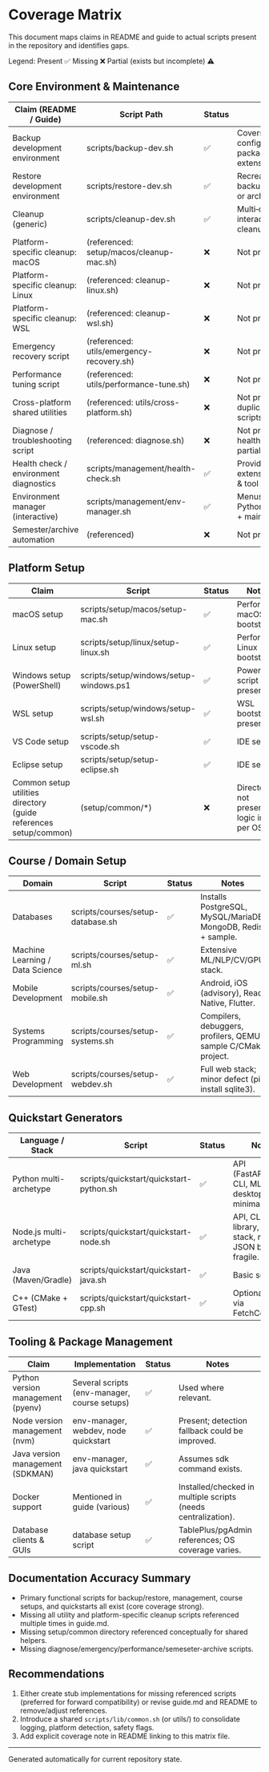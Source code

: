 # Coverage Matrix

This document maps claims in README and guide to actual scripts present in the repository and identifies gaps.

Legend: Present ✅  Missing ❌  Partial (exists but incomplete) ⚠️

## Core Environment & Maintenance
| Claim (README / Guide) | Script Path | Status | Notes |
|------------------------|-------------|--------|-------|
| Backup development environment | scripts/backup-dev.sh | ✅ | Covers projects, configs, packages, DBs; extensible. |
| Restore development environment | scripts/restore-dev.sh | ✅ | Recreates from backup directory or archive. |
| Cleanup (generic) | scripts/cleanup-dev.sh | ✅ | Multi‑option interactive cleanup. |
| Platform-specific cleanup: macOS | (referenced: setup/macos/cleanup-mac.sh) | ❌ | Not present. |
| Platform-specific cleanup: Linux | (referenced: cleanup-linux.sh) | ❌ | Not present. |
| Platform-specific cleanup: WSL | (referenced: cleanup-wsl.sh) | ❌ | Not present. |
| Emergency recovery script | (referenced: utils/emergency-recovery.sh) | ❌ | Not present. |
| Performance tuning script | (referenced: utils/performance-tune.sh) | ❌ | Not present. |
| Cross-platform shared utilities | (referenced: utils/cross-platform.sh) | ❌ | Not present (logic duplicated inside scripts). |
| Diagnose / troubleshooting script | (referenced: diagnose.sh) | ❌ | Not present; health-check partially overlaps. |
| Health check / environment diagnostics | scripts/management/health-check.sh | ✅ | Provides extensive system & tool checks. |
| Environment manager (interactive) | scripts/management/env-manager.sh | ✅ | Menus for Python/Node/Java + maintenance. |
| Semester/archive automation | (referenced) | ❌ | Not present. |

## Platform Setup
| Claim | Script | Status | Notes |
|-------|--------|--------|-------|
| macOS setup | scripts/setup/macos/setup-mac.sh | ✅ | Performs macOS bootstrap. |
| Linux setup | scripts/setup/linux/setup-linux.sh | ✅ | Performs Linux bootstrap. |
| Windows setup (PowerShell) | scripts/setup/windows/setup-windows.ps1 | ✅ | PowerShell script present. |
| WSL setup | scripts/setup/windows/setup-wsl.sh | ✅ | WSL bootstrap present. |
| VS Code setup | scripts/setup/setup-vscode.sh | ✅ | IDE setup. |
| Eclipse setup | scripts/setup/setup-eclipse.sh | ✅ | IDE setup. |
| Common setup utilities directory (guide references setup/common) | (setup/common/*) | ❌ | Directory not present; logic inline per OS. |

## Course / Domain Setup
| Domain | Script | Status | Notes |
|--------|--------|--------|-------|
| Databases | scripts/courses/setup-database.sh | ✅ | Installs PostgreSQL, MySQL/MariaDB, MongoDB, Redis + sample. |
| Machine Learning / Data Science | scripts/courses/setup-ml.sh | ✅ | Extensive ML/NLP/CV/GPU stack. |
| Mobile Development | scripts/courses/setup-mobile.sh | ✅ | Android, iOS (advisory), React Native, Flutter. |
| Systems Programming | scripts/courses/setup-systems.sh | ✅ | Compilers, debuggers, profilers, QEMU, sample C/CMake project. |
| Web Development | scripts/courses/setup-webdev.sh | ✅ | Full web stack; minor defect (pip install sqlite3). |

## Quickstart Generators
| Language / Stack | Script | Status | Notes |
|------------------|--------|--------|-------|
| Python multi-archetype | scripts/quickstart/quickstart-python.sh | ✅ | API (FastAPI/Flask), CLI, ML, library, desktop, minimal. |
| Node.js multi-archetype | scripts/quickstart/quickstart-node.sh | ✅ | API, CLI, library, full-stack, minimal; JSON building fragile. |
| Java (Maven/Gradle) | scripts/quickstart/quickstart-java.sh | ✅ | Basic scaffolds. |
| C++ (CMake + GTest) | scripts/quickstart/quickstart-cpp.sh | ✅ | Optional tests via FetchContent. |

## Tooling & Package Management
| Claim | Implementation | Status | Notes |
|-------|---------------|--------|-------|
| Python version management (pyenv) | Several scripts (env-manager, course setups) | ✅ | Used where relevant. |
| Node version management (nvm) | env-manager, webdev, node quickstart | ✅ | Present; detection fallback could be improved. |
| Java version management (SDKMAN) | env-manager, java quickstart | ✅ | Assumes sdk command exists. |
| Docker support | Mentioned in guide (various) | ✅ | Installed/checked in multiple scripts (needs centralization). |
| Database clients & GUIs | database setup script | ✅ | TablePlus/pgAdmin references; OS coverage varies. |

## Documentation Accuracy Summary
- Primary functional scripts for backup/restore, management, course setups, and quickstarts all exist (core coverage strong).
- Missing all utility and platform-specific cleanup scripts referenced multiple times in guide.md.
- Missing setup/common directory referenced conceptually for shared helpers.
- Missing diagnose/emergency/performance/semeseter-archive scripts.

## Recommendations
1. Either create stub implementations for missing referenced scripts (preferred for forward compatibility) or revise guide.md and README to remove/adjust references.
2. Introduce a shared `scripts/lib/common.sh` (or utils/) to consolidate logging, platform detection, safety flags.
3. Add explicit coverage note in README linking to this matrix file.

---
Generated automatically for current repository state.

